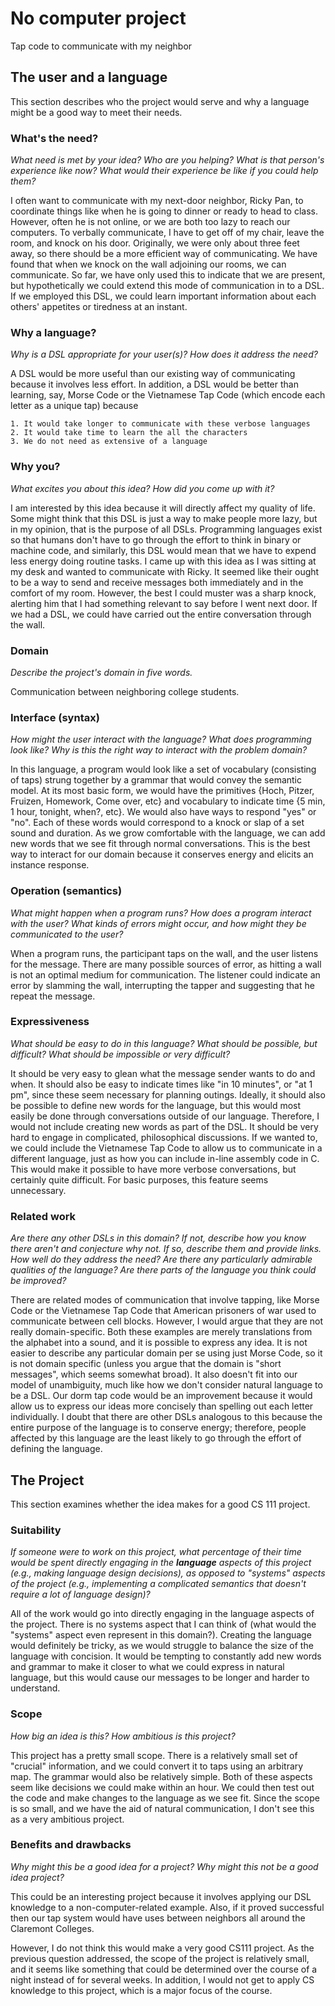# No computer project

Tap code to communicate with my neighbor

## The user and a language
This section describes who the project would serve and why a language might be a
good way to meet their needs.


### What's the need?
_What need is met by your idea? Who are you helping? What is that person's
experience like now? What would their experience be like if you could help 
them?_

I often want to communicate with my next-door neighbor, Ricky Pan, to coordinate
things like when he is going to dinner or ready to head to class.  However, often
he is not online, or we are both too lazy to reach our computers.  To verbally
communicate, I have to get off of my chair, leave the room, and knock on his door.
Originally, we were only about three feet away, so there should be a more
efficient way of communicating.  We have found that when we knock on the wall
adjoining our rooms, we can communicate.  So far, we have only used this to
indicate that we are present, but hypothetically we could extend this mode of
communication in to a DSL.   If we employed this DSL, we could learn important
information about each others' appetites or tiredness at an instant.

### Why a language?
_Why is a DSL appropriate for your user(s)? How does it address the need?_

A DSL would be more useful than our existing way of communicating because it
involves less effort.  In addition, a DSL would be better than learning, say,
Morse Code or the Vietnamese Tap Code (which encode each letter as a unique tap)
because
    
    1. It would take longer to communicate with these verbose languages
    2. It would take time to learn the all the characters
    3. We do not need as extensive of a language

### Why you?
_What excites you about this idea? How did you come up with it?_

I am interested by this idea because it will directly affect my quality of life.
Some might think that this DSL is just a way to make people more lazy, but in my
opinion, that is the purpose of all DSLs.  Programming languages exist so that
humans don't have to go through the effort to think in binary or machine code, and
similarly, this DSL would mean that we have to expend less energy doing routine
tasks.  I came up with this idea as I was sitting at my desk and wanted to
communicate with Ricky.  It seemed like their ought to be a way to send and
receive messages both immediately and in the comfort of my room. However, the best
I could muster was a sharp knock, alerting him that I had something relevant to
say before I went next door.  If we had a DSL, we could have carried out the
entire conversation through the wall.

### Domain
_Describe the project's domain in five words._

Communication between neighboring college students.

### Interface (syntax)
_How might the user interact with the language? What does programming look 
like? Why is this the right way to interact with the problem domain?_ 

In this language, a program would look like a set of vocabulary (consisting of
taps) strung together by a grammar that would convey the semantic model.  At its
most basic form, we would have the primitives {Hoch, Pitzer, Fruizen, Homework,
Come over, etc} and vocabulary to indicate time {5 min, 1 hour, tonight, when?,
etc}.  We would also have ways to respond "yes" or "no".  Each of these words
would correspond to a knock or slap of a set sound and duration. As we grow
comfortable with the language, we can add new words that we see fit through normal
conversations.  This is the best way to interact for our domain because it
conserves energy and elicits an instance response.

### Operation (semantics)
_What might happen when a program runs? How does a program interact with the
user? What kinds of errors might occur, and how might they be communicated to
the user?_

When a program runs, the participant taps on the wall, and the user listens for
the message.  There are many possible sources of error, as hitting a wall is not
an optimal medium for communication.  The listener could indicate an error by
slamming the wall, interrupting the tapper and suggesting that he repeat the
message.

### Expressiveness
_What should be easy to do in this language? What should be possible, but
difficult? What should be impossible or very difficult?_

It should be very easy to glean what the message sender wants to do and when.  It
should also be easy to indicate times like "in 10 minutes", or "at 1 pm", since
these seem necessary for planning outings.  Ideally, it should also be possible to
define new words for the language, but this would most easily be done through
conversations outside of our language.  Therefore, I would not include creating
new words as part of the DSL.  It should be very hard to engage in complicated,
philosophical discussions.  If we wanted to, we could include the Vietnamese Tap
Code to allow us to communicate in a different language, just as how you can
include in-line assembly code in C.  This would make it possible to have more
verbose conversations, but certainly quite difficult.  For basic purposes, this
feature seems unnecessary.


### Related work
_Are there any other DSLs in this domain? If not, describe how you know there
aren't and conjecture why not. If so, describe them and provide links. How well 
do they address the need? Are there any particularly admirable qualities of the
language? Are there parts of the language you think could be improved?_

There are related modes of communication that involve tapping, like Morse Code or
the Vietnamese Tap Code that American prisoners of war used to communicate between
cell blocks.  However, I would argue that they are not really domain-specific.
Both these examples are merely translations from the alphabet into a sound, and it
is possible to express any idea.  It is not easier to describe any particular
domain per se using just Morse Code, so it is not domain specific (unless you
argue that the domain is "short messages", which seems somewhat broad).  It also
doesn't fit into our model of unambiguity, much like how we don't consider natural
language to be a DSL.  Our dorm tap code would be an improvement because it would
allow us to express our ideas more concisely than spelling out each letter
individually.  I doubt that there are other DSLs analogous to this because the
entire purpose of the language is to conserve energy; therefore, people affected
by this language are the least likely to go through the effort of defining the
language.

## The Project
This section examines whether the idea makes for a good CS 111 project.


### Suitability
_If someone were to work on this project, what percentage of their time would be
spent directly engaging in the **language** aspects of this project (e.g.,
making language design decisions), as opposed to "systems" aspects of the
project (e.g., implementing a complicated semantics that doesn't require a lot
of language design)?_

All of the work would go into directly engaging in the language aspects of the
project.  There is no systems aspect that I can think of (what would the "systems"
aspect even represent in this domain?).  Creating the language would definitely
be tricky, as we would struggle to balance the size of the language with
concision.  It would be tempting to constantly add new words and grammar to make
it closer to what we could express in natural language, but this would cause our
messages to be longer and harder to understand.

### Scope
_How big an idea is this? How ambitious is this project?_

This project has a pretty small scope.  There is a relatively small set of
"crucial" information, and we could convert it to taps using an arbitrary map. 
The grammar would also be relatively simple.  Both of these aspects seem like
decisions we could make within an hour.  We could then test out the code and make
changes to the language as we see fit.  Since the scope is so small, and we have
the aid of natural communication, I don't see this as a very ambitious project.

### Benefits and drawbacks
_Why might this be a good idea for a project? Why might this not be a good idea 
project?_

This could be an interesting project because it involves applying our DSL
knowledge to a non-computer-related example.  Also, if it proved successful then
our tap system would have uses between neighbors all around the Claremont
Colleges.

However, I do not think this would make a very good CS111 project.  As the
previous question addressed, the scope of the project is relatively small, and it
seems like something that could be determined over the course of a night instead
of for several weeks.  In addition, I would not get to apply CS knowledge to this
project, which is a major focus of the course.
